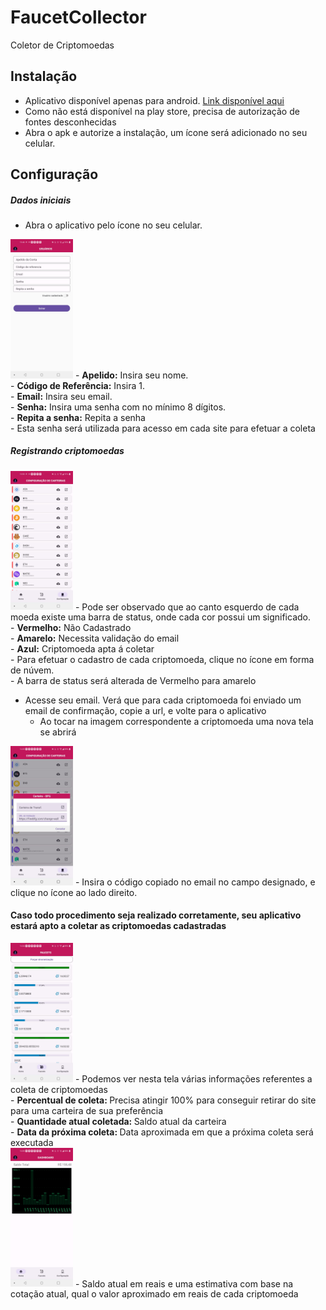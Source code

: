 # FaucetCollector
Coletor de Criptomoedas

## Instalação
- Aplicativo disponível apenas para android. [Link disponível aqui](https://github.com/leandroZanatta/faucet-collector/raw/main/application-feb39a36-668b-4452-a876-42e199487a6b.apk)
- Como não está disponível na play store, precisa de autorização de fontes desconhecidas
- Abra o apk e autorize a instalação, um ícone será adicionado no seu celular.

## Configuração

##### Dados iniciais
- Abra o aplicativo pelo ícone no seu celular.<br/>
 <img src="./images/1.jpeg" width="100" title="hover text">
- <b>Apelido:</b> Insira seu nome.<br/>
- <b>Código de Referência:</b> Insira 1.<br/>
- <b>Email:</b> Insira seu email.<br/>
- <b>Senha:</b> Insira uma senha com no mínimo 8 dígitos.<br/>
- <b>Repita a senha:</b> Repita a senha<br/>
    -   Esta senha será utilizada para acesso em cada site para efetuar a coleta<br/>

##### Registrando criptomoedas
 <img src="./images/2.jpeg" width="100" title="hover text">
- Pode ser observado que ao canto esquerdo de cada moeda existe uma barra de status, onde cada cor possui um significado.<br/>
    - <b>Vermelho:</b> Não Cadastrado<br/>
    - <b>Amarelo:</b> Necessita validação do email<br/>
    - <b>Azul:</b> Criptomoeda apta á coletar<br/>
- Para efetuar o cadastro de cada criptomoeda, clique no ícone em forma de núvem.<br/>
  - A barra de status será alterada de Vermelho para amarelo<br/>

- Acesse seu email. Verá que para cada criptomoeda foi enviado um email de confirmação, copie a url, e volte para o aplicativo<br/>
  - Ao tocar na imagem correspondente a criptomoeda uma nova tela se abrirá<br/>
<img src="./images/4.jpeg" width="100" title="hover text">
  - Insira o código copiado no email no campo designado, e clique no ícone ao lado direito.<br/>
  
#### Caso todo procedimento seja realizado corretamente, seu aplicativo estará apto a coletar as criptomoedas cadastradas
<img src="./images/5.jpeg" width="100" title="hover text">  
- Podemos ver nesta tela várias informações referentes a coleta de criptomoedas<br/>
  - <b>Percentual de coleta: </b> Precisa atingir 100% para conseguir retirar do site para uma carteira de sua preferência<br/>
  - <b>Quantidade atual coletada: </b> Saldo atual da carteira<br/>
  - <b>Data da próxima coleta: </b> Data aproximada em que a próxima coleta será executada<br/>
<img src="./images/6.jpeg" width="100" title="hover text">  
- Saldo atual em reais e uma estimativa com base na cotação atual, qual o valor aproximado em reais de cada criptomoeda <br/>
 
